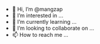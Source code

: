 - 👋 Hi, I’m @mangzap
- 👀 I’m interested in ...
- 🌱 I’m currently learning ...
- 💞️ I’m looking to collaborate on ...
- 📫 How to reach me ...

<!---
mangzap/mangzap is a ✨ special ✨ repository because its `README.md` (this file) appears on your GitHub profile.
You can click the Preview link to take a look at your changes.
--->
